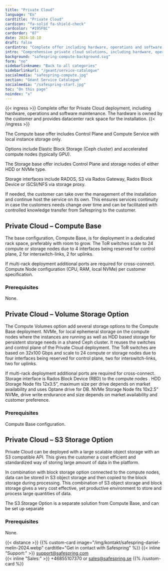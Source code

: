 ```yaml
---
title: "Private Cloud"
language: "En"
cardtitle: "Private Cloud"
cardicon: "fa-solid fa-shield-check"
cardcolor: "#195F8C"
cardorder: "07"
date: 2024-10-10
draft: false
cardintro: "Complete offer including hardware, operations and software maintenance."
intro: "Comprehensive private cloud solutions, including hardware, operations, and software maintenance, tailored for full control and scalability in dedicated customer-owned infrastructure."
background: "safespring-compute-background.svg"
form: "no"
sidebarlinkname: "Back to all categories"
sidebarlinkurl: "/geant/service-catalogue"
socialmedia: "safespring-compute.jpg"
section: "Géant Service Catalogue"
socialmedia: "/safespring-start.jpg"
toc: "On this page"
noindex: "x"
---
```


{{< ingress >}}
Complete offer for Private Cloud deployment, including hardware, operations and software maintenance. The hardware is owned by the customer and provides datacenter rack space for the installation. 
{{< /ingress >}}

The Compute base offer includes Control Plane and Compute Service with local instance storage only.

Options include Elastic Block Storage (Ceph cluster) and accelerated compute nodes (typically GPU).

The Storage base offer includes Control Plane and storage nodes of either HDD or NVMe type.

Storage interfaces include RADOS, S3 via Rados Gateway, Rados Block Device or iSCSI/NFS via storage proxy.

If needed, the customer can take over the management of the installation and continue host the service on its own. This ensures services continuity in case the customers needs change over time and can be facilitated with controlled knowledge transfer from Safespring to the customer.

## Private Cloud – Compute Base
The base configuration, Compute Base,  is for deployment in a dedicated rack space, preferably with room to grow. The ToR switches scale to 24 compute or storage nodes due to 4 interfaces being reserved for control plane, 2 for interswitch-links, 2 for uplinks. 

If multi-rack deployment additional ports are required for cross-connect. Compute Node configuration (CPU, RAM, local NVMe) per customer specification.

### Prerequisites
None.

## Private Cloud – Volume Storage Option
The Compute Volumes option add several storage options to the Compute Base deployment. NVMe, for local ephemeral storage on the compute nodes where the instances are running as well as HDD based storage for persistent storage needs in a shared Ceph cluster. It reuses the switches and control plane of the Private Cloud deployment. The ToR switches are based on 32x100 Gbps and scale to 24 compute or storage nodes due to four interfaces being reserved for control plane, two for interswitch-links, two for uplinks.

If multi-rack deployment additional ports are required for cross-connect. Storage interface is Rados Block Device (RBD) to the compute nodes . HDD Storage Node fits 12x3.5”, maximum size per drive depends on market availability and uses Optane drive for DB. NVMe Storage Node fits 10x2.5” NVMe, drive write endurance and size depends on market availability and customer preference.

### Prerequisites
Compute Base configuration.

## Private Cloud – S3 Storage Option
Private Cloud can be deployed with a large scalable object storage with an S3 compatible API. This gives the customer a cost efficient and standardized way of storing large amount of data in the platform. 

In combination with block storage option connected to the compute nodes, data can be stored in S3 object storage and then copied to the block storage during processing. This combination of S3 object storage and block storage gives a very cost effective, yet productive environment to store and process large quantities of data.

The S3 Storage Option is a separate solution from Compute Base, and can be set up separate

### Prerequisites
None.


{{< distance >}}
{{% custom-card image="/img/kontakt/safespring-daniel-melin-2024.webp" cardtitle="Get in contact with Safespring" %}}
{{< inline "Support:" >}} support@safespring.com  
{{< inline "Sales:" >}} +46855107370 or sales@safespring.se
{{% /custom-card %}}


